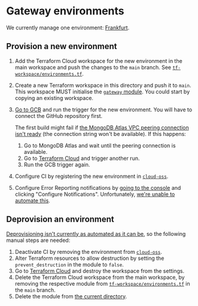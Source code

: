 # Gateway environments

We currently manage one environment: [Frankfurt](./frankfurt).

## Provision a new environment

1. Add the Terraform Cloud workspace for the new environment in the main workspace and push the changes to the `main` branch. See [`tf-workspace/environments.tf`](https://github.com/relaycorp/cloud-gateway/blob/main/tf-workspace/environments.tf).
1. Create a new Terraform workspace in this directory and push it to `main`. This workspace MUST initialise the [`gateway` module](./_modules/gateway). You could start by copying an existing workspace.
1. [Go to GCB](https://console.cloud.google.com/cloud-build/triggers) and run the trigger for the new environment. You will have to connect the GitHub repository first.

   The first build might fail if [the MongoDB Atlas VPC peering connection isn't ready](https://feedback.mongodb.com/forums/924145-atlas/suggestions/44625444-mongodbatlas-cluster-should-wait-until-cluster-is) (the connection string won't be available). If this happens:
   1. Go to MongoDB Atlas and wait until the peering connection is available.
   1. Go to [Terraform Cloud](https://app.terraform.io/app/Relaycorp/workspaces?search=gateway-) and trigger another run.
   1. Run the GCB trigger again.
1. Configure CI by registering the new environment in [`cloud-oss`](https://github.com/relaycorp/cloud-oss/blob/main/cloud.tf).
1. Configure Error Reporting notifications by [going to the console](https://console.cloud.google.com/errors) and clicking "Configure Notifications". Unfortunately, [we're unable to automate this](https://github.com/hashicorp/terraform-provider-google/issues/12068).

## Deprovision an environment

[Deprovisioning isn't currently as automated as it can be](https://github.com/relaycorp/cloud-gateway/issues/56), so the following manual steps are needed:

1. Deactivate CI by removing the environment from [`cloud-oss`](https://github.com/relaycorp/cloud-oss/blob/main/cloud.tf).
1. Alter Terraform resources to allow destruction by setting the `prevent_destruction` in the module to `false`.
1. Go to [Terraform Cloud](https://app.terraform.io/app/Relaycorp/workspaces?search=gateway-) and destroy the workspace from the settings.
1. Delete the Terraform Cloud workspace from the main workspace, by removing the respective module from [`tf-workspace/environments.tf`](https://github.com/relaycorp/cloud-gateway/blob/main/tf-workspace/environments.tf) in the `main` branch.
1. Delete the module from [the current directory](./).
